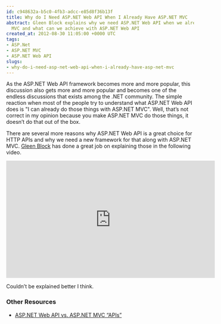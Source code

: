 ```yaml
---
id: c948632a-b5c0-4fb3-adcc-e85d8f36b13f
title: Why do I Need ASP.NET Web API When I Already Have ASP.NET MVC
abstract: Gleen Block explains why we need ASP.NET Web API when we already have ASP.NET
  MVC and what can we achieve with ASP.NET Web API
created_at: 2012-08-30 11:05:00 +0000 UTC
tags:
- ASP.Net
- ASP.NET MVC
- ASP.NET Web API
slugs:
- why-do-i-need-asp-net-web-api-when-i-already-have-asp-net-mvc
---
```


<p>As the ASP.NET Web API framework becomes more and more popular, this discussion also gets more and more popular and becomes one of the endless discussions that exists among the .NET community. The simple reaction when most of the people try to understand what ASP.NET Web API does is "I can already do those things with ASP.NET MVC". Well, that&rsquo;s not correct in my opinion because you make ASP.NET MVC do those things, it doesn&rsquo;t do that out of the box.</p>
<p>There are several more reasons why ASP.NET Web API is a great choice for HTTP APIs and why we need a new framework for that along with ASP.NET MVC. <a href="https://twitter.com/gblock">Gleen Block</a> has done a great job on explaining those in the following video.</p>
<p><iframe height="315" src="http://www.youtube.com/embed/MHG7JNaJrSE" frameborder="0" width="560"></iframe></p>
<p>Couldn&rsquo;t be explained better I think.</p>
<h3>Other Resources</h3>
<ul>
<li><a title="http://encosia.com/asp-net-web-api-vs-asp-net-mvc-apis/" href="http://encosia.com/asp-net-web-api-vs-asp-net-mvc-apis/">ASP.NET Web API vs. ASP.NET MVC &ldquo;APIs&rdquo;</a></li>
</ul>